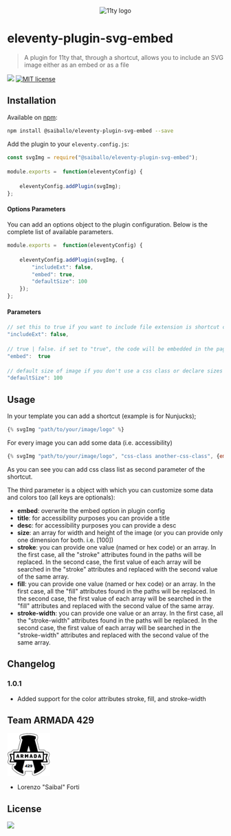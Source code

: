 <p align="center">
	<img src="https://www.11ty.dev/img/logo-github.svg" width="100" height="100" alt="11ty logo">
</p>

# eleventy-plugin-svg-embed

> A plugin for 11ty that, through a shortcut, allows you to include an SVG image either as an embed or as a file


![](https://img.shields.io/badge/Made%20with%20love%20and%20with-javascript%2C%20node-blue)
[![MIT license](https://img.shields.io/badge/License-MIT-green.svg)](https://lbesson.mit-license.org/)

## Installation

Available on [npm](https://www.npmjs.com/package/@saiballo/eleventy-plugin-svg-embed):

```sh
npm install @saiballo/eleventy-plugin-svg-embed --save
```
Add the plugin to your `eleventy.config.js`:

```js
const svgImg = require("@saiballo/eleventy-plugin-svg-embed");

module.exports =  function(eleventyConfig) {

	eleventyConfig.addPlugin(svgImg);
};
```

#### Options Parameters
You can add an options object to the plugin configuration. Below is the complete list of available parameters.

```js
module.exports =  function(eleventyConfig) {

	eleventyConfig.addPlugin(svgImg, {
		"includeExt": false,
		"embed": true,
		"defaultSize": 100
	});
};
```

#### Parameters
```js
// set this to true if you want to include file extension is shortcut code
"includeExt": false,

// true | false. if set to "true", the code will be embedded in the page; otherwise, the img src tag will be used
"embed":  true

// default size of image if you don't use a css class or declare sizes
"defaultSize": 100
```

## Usage

In your template you can add a shortcut (example is for Nunjucks);

```js
{% svgImg "path/to/your/image/logo" %}
```

For every image you can add some data (i.e. accessibility)

```js
{% svgImg "path/to/your/image/logo", "css-class another-css-class", {embed: true, title: "svg title", desc: "svg desc", size:[500,500], stroke: "grey", fill: [["#ff0000", "#999"], ["#19450E", "#333"]], "stroke-width": [[2,1]] }  %}
```

As you can see you can add css class list as second parameter of the shortcut.

The third parameter is a object with which you can customize some data and colors too (all keys are optionals):

- **embed**: overwrite the embed option in plugin config
- **title**: for accessibility purposes you can provide a title
- **desc**: for accessibility purposes you can provide a desc
- **size**: an array for width and height of the image (or you can provide only one dimension for both. i.e. [100])
- **stroke**: you can provide one value (named or hex code) or an array. In the first case, all the "stroke" attributes found in the paths will be replaced. In the second case, the first value of each array will be searched in the "stroke" attributes and replaced with the second value of the same array.
- **fill**: you can provide one value (named or hex code) or an array. In the first case, all the "fill" attributes found in the paths will be replaced. In the second case, the first value of each array will be searched in the "fill" attributes and replaced with the second value of the same array.
- **stroke-width**: you can provide one value or an array. In the first case, all the "stroke-width" attributes found in the paths will be replaced. In the second case, the first value of each array will be searched in the "stroke-width" attributes and replaced with the second value of the same array.

## Changelog
### 1.0.1
- Added support for the color attributes stroke, fill, and stroke-width

## Team ARMADA 429
<img src="https://raw.githubusercontent.com/saiballo/saiballo/refs/heads/master/armada429.png" width="100" height="100">

* Lorenzo "Saibal" Forti

## License

![](https://img.shields.io/badge/License-Copyleft%20Saibal%20--%20All%20Rights%20Reserved-red)
